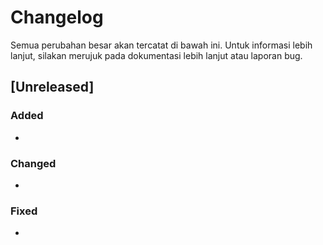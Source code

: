 # Changelog

Semua perubahan besar akan tercatat di bawah ini. Untuk informasi lebih lanjut, silakan merujuk pada dokumentasi lebih lanjut atau laporan bug.

## [Unreleased]

### Added

-

### Changed

-

### Fixed

-
